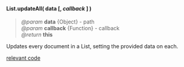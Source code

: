 #### List.updateAll( data [, _callback_ ] )
> _@param_ **data** {Object} - path  
> _@param_ **callback** {Function} - callback  
> _@return_ **this**  

Updates every document in a List, setting the provided data on each.  

<div class="code-header addGitHubLink" data-file="lib/list/updateAll.js"><a href="#" class="loadCode">relevant code</a></div><pre class=" language-javascript hideCode api"></pre> 
